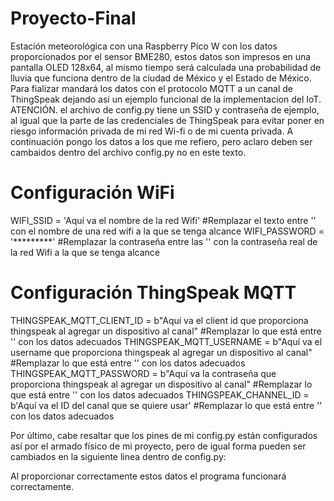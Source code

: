 # Proyecto-Final
Estación meteorológica con una Raspberry Pico W con los datos proporcionados por el sensor BME280, estos datos son impresos en una pantalla OLED 128x64, al mismo tiempo será calculada una probabilidad de lluvia que funciona dentro de la ciudad de México y el Estado de México. Para fializar mandará los datos con el protocolo MQTT a un canal de ThingSpeak dejando así un ejemplo funcional de la implementacion del IoT.
ATENCIÓN. el archivo de config.py tiene un SSID y contraseña de ejemplo, al igual que la parte de las credenciales de ThingSpeak para evitar poner en riesgo información privada de mi red Wi-fi o de mi cuenta privada. A continuación pongo los datos a los que me refiero, pero aclaro deben ser cambaidos dentro del archivo config.py no en este texto.

# Configuración WiFi
WIFI_SSID = 'Aquí va el nombre de la red Wifi' #Remplazar el texto entre '' con el nombre de una red wifi a la que se tenga alcance
WIFI_PASSWORD = '*********' #Remplazar la contraseña entre las '' con la contraseña real de la red Wifi a la que se tenga alcance

# Configuración ThingSpeak MQTT
THINGSPEAK_MQTT_CLIENT_ID = b"Aquí va el client id que proporciona thingspeak al agregar un dispositivo al canal" #Remplazar lo que está entre '' con los datos adecuados
THINGSPEAK_MQTT_USERNAME = b"Aquí va el username que proporciona thingspeak al agregar un dispositivo al canal" #Remplazar lo que está entre '' con los datos adecuados
THINGSPEAK_MQTT_PASSWORD = b"Aquí va la contraseña que proporciona thingspeak al agregar un dispositivo al canal" #Remplazar lo que está entre '' con los datos adecuados
THINGSPEAK_CHANNEL_ID = b'Aquí va el ID del canal que se quiere usar' #Remplazar lo que está entre '' con los datos adecuados


Por último, cabe resaltar que los pines de mi config.py están configurados así por el armado físico de mi proyecto, pero de igual forma pueden ser cambiados en la siguiente linea dentro de config.py:



Al proporcionar correctamente estos datos el programa funcionará correctamente.
